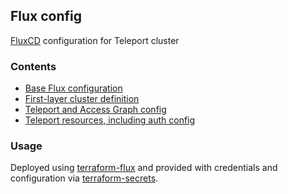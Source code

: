## Flux config

[FluxCD](https://fluxcd.io/) configuration for Teleport cluster

### Contents

- [Base Flux configuration](/scaleway-k8s/flux-config/clusters/teleport/flux-system/)
- [First-layer cluster definition](/scaleway-k8s/flux-config/infrastructure/)
- [Teleport and Access Graph config](/scaleway-k8s/flux-config/apps/)
- [Teleport resources, including auth config](/scaleway-k8s/flux-config/teleport/)

### Usage

Deployed using [terraform-flux](/scaleway-k8s/terraform-flux/) and provided with credentials and configuration via [terraform-secrets](/scaleway-k8s/terraform-secrets/).